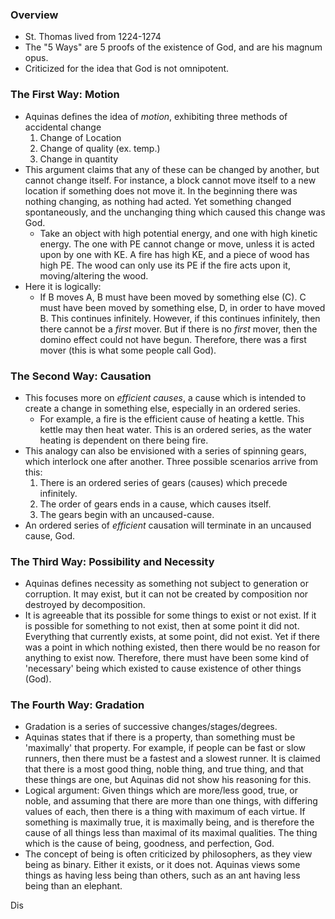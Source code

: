 ### Overview
- St. Thomas lived from 1224-1274
- The "5 Ways" are 5 proofs of the existence of God, and are his magnum opus.
- Criticized for the idea that God is not omnipotent.
### The First Way: Motion
- Aquinas defines the idea of *motion*, exhibiting three methods of accidental change
	1. Change of Location
	2. Change of quality (ex. temp.)
	3. Change in quantity
- This argument claims that any of these can be changed by another, but cannot change itself. For instance, a block cannot move itself to a new location if something does not move it. In the beginning there was nothing changing, as nothing had acted. Yet something changed spontaneously, and the unchanging thing which caused this change was God.
	- Take an object with high potential energy, and one with high kinetic energy. The one with PE cannot change or move, unless it is acted upon by one with KE. A fire has high KE, and a piece of wood has high PE. The wood can only use its PE if the fire acts upon it, moving/altering the wood.
- Here it is logically:
	- If B moves A, B must have been moved by something else (C). C must have been moved by something else, D, in order to have moved B. This continues infinitely. However, if this continues infinitely, then there cannot be a *first* mover. But if there is no *first* mover, then the domino effect could not have begun. Therefore, there was a first mover (this is what some people call God).

### The Second Way: Causation
- This focuses more on *efficient causes*, a cause which is intended to create a change in something else, especially in an ordered series.
	- For example, a fire is the efficient cause of heating a kettle. This kettle may then heat water. This is an ordered series, as the water heating is dependent on there being fire.
- This analogy can also be envisioned with a series of spinning gears, which interlock one after another. Three possible scenarios arrive from this:
	1. There is an ordered series of gears (causes) which precede infinitely.
	2. The order of gears ends in a cause, which causes itself.
	3. The gears begin with an uncaused-cause.
- An ordered series of *efficient* causation will terminate in an uncaused cause, God.
### The Third Way: Possibility and Necessity
- Aquinas defines necessity as something not subject to generation or corruption. It may exist, but it can not be created by composition nor destroyed by decomposition.
- It is agreeable that its possible for some things to exist or not exist. If it is possible for something to not exist, then at some point it did not. Everything that currently exists, at some point, did not exist. Yet if there was a point in which nothing existed, then there would be no reason for anything to exist now. Therefore, there must have been some kind of 'necessary' being which existed to cause existence of other things (God).
### The Fourth Way: Gradation
- Gradation is a series of successive changes/stages/degrees.
- Aquinas states that if there is a property, than something must be 'maximally' that property. For example, if people can be fast or slow runners, then there must be a fastest and a slowest runner. It is claimed that there is a most good thing, noble thing, and true thing, and that these things are one, but Aquinas did not show his reasoning for this.
- Logical argument: Given things which are more/less good, true, or noble, and assuming that there are more than one things, with differing values of each, then there is a thing with maximum of each virtue. If something is maximally true, it is maximally being, and is therefore the cause of all things less than maximal of its maximal qualities. The thing which is the cause of being, goodness, and perfection, God.
- The concept of being is often criticized by philosophers, as they view being as binary. Either it exists, or it does not. Aquinas views some things as having less being than others, such as an ant having less being than an elephant.


Dis